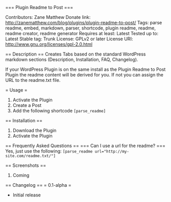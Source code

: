 
=== Plugin Readme to Post ===

Contributors: Zane Matthew
Donate link: http://zanematthew.com/blog/plugins/plugin-readme-to-post/
Tags: parse readme, embed, markdown, parser, shortcode, plugin readme, readme, readme creator, readme generator
Requires at least: Latest
Tested up to: Latest
Stable tag: Trunk
License: GPLv2 or later
License URI: http://www.gnu.org/licenses/gpl-2.0.html

== Description ==
Creates Tabs based on the standard WordPress markdown sections (Description, Installation, FAQ, Changelog).

If your WordPress Plugin is on the same install as the Plugin Readme to Post Plugin the readme content
will be derived for you. If not you can assign the URL to the readme.txt file.

= Usage =
1. Activate the Plugin
1. Create a Post
1. Add the following shortcode `[parse_readme]`

== Installation ==
1. Download the Plugin
1. Activate the Plugin

== Frequently Asked Questions ==
=== Can I use a url for the readme? ===
Yes, just use the following:
`[parse_readme url="http://my-site.com/readme.txt/"]`

== Screenshots ==
1. Coming

== Changelog ==
= 0.1-alpha =
* Initial release
